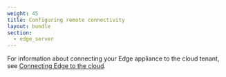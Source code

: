 ```yaml
---
weight: 45
title: Configuring remote connectivity
layout: bundle
section:
  - edge_server
---
```


For information about connecting your Edge appliance to the cloud tenant, see [Connecting Edge to the cloud](/edge/remote-connectivity/).
